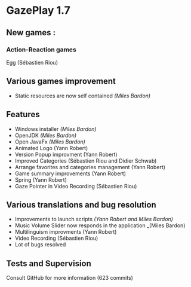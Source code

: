 # GazePlay 1.7

## New games :

### Action-Reaction games

Egg (Sébastien Riou)

## Various games improvement

* Static resources are now self contained _(Miles Bardon)_

## Features

* Windows installer _(Miles Bardon)_
* OpenJDK _(Miles Bardon)_
* Open JavaFx _(Miles Bardon)_
* Animated Logo (Yann Robert)
* Version Popup improvment (Yann Robert)
* Improved Categories (Sébastien Riou and Didier Schwab)
* Arrange favorites and categories management (Yann Robert)
* Game summary improvements (Yann Robert)
* Spring (Yann Robert)
* Gaze Pointer in Video Recording (Sébastien Riou)

## Various translations and bug resolution

* Improvements to launch scripts _(Yann Robert and Miles Bardon)_
* Music Volume Slider now responds in the application _(Miles Bardon)
* Multilinguism improvments (Yann Robert)
* Video Recording (Sébastien Riou)
* Lot of bugs resolved

## Tests and Supervision

Consult GitHub for more information (623 commits)
